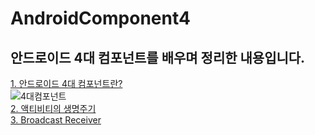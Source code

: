 # AndroidComponent4  
## 안드로이드 4대 컴포넌트를 배우며 정리한 내용입니다.  
[1. 안드로이드 4대 컴포넌트란?](https://hegunhee.tistory.com/13)  
![4대컴포넌트](https://user-images.githubusercontent.com/57277631/139266852-22519315-3474-436e-8c23-4c6a708d5085.png)  
[2. 액티비티의 생명주기](https://hegunhee.tistory.com/14)  
[3. Broadcast Receiver](https://hegunhee.tistory.com/15)
